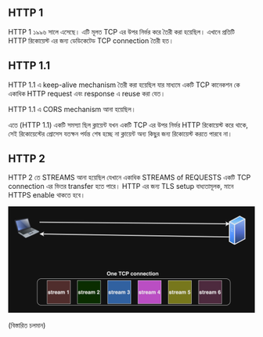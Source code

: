 ## HTTP 1

HTTP 1 ১৯৯৬ সালে এসেছে। এটি মূলত TCP এর উপর নির্ভর করে তৈরী করা হয়েছিল। এখানে প্রতিটি HTTP রিকোয়েস্ট এর জন্য ডেডিকেটেড TCP connection তৈরী হত।

## HTTP 1.1

HTTP 1.1 এ keep-alive mechanism তৈরী করা হয়েছিল যার মাধ্যমে একটি TCP কানেকশন কে একাধিক HTTP request এবং response এ reuse করা যেত। 

HTTP 1.1 এ CORS mechanism আনা হয়েছিল।

এতে (HTTP 1.1) একটি সমস্যা ছিল ক্লায়েন্ট যখন একটি TCP এর উপর নির্ভর HTTP রিকোয়েস্ট করে থাকে, সেই রিকোয়েস্টের প্রোসেস যতক্ষন পর্যন্ত শেষ হচ্ছে না ক্লায়েন্ট অন্য কিছুর জন্য রিকোয়েস্ট করতে পারবে না। 

## HTTP 2

HTTP 2 তে STREAMS আনা হয়েছিল যেখানে একাধিক STREAMS of REQUESTS একটি TCP connection এর ভিতর transfer হতে পারে। HTTP এর জন্য TLS setup বাধ্যতামূলক, মানে HTTPS enable থাকতে হবে। 

<p align="center">
  <img src="./images/http-2.png" alt="http 2">
</p>

(বিস্তারিত চলমান)

